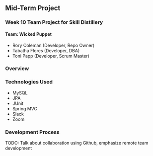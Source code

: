 ## Mid-Term Project

### Week 10 Team Project for Skill Distillery

#### Team: Wicked Puppet

* Rory Coleman (Developer, Repo Owner)
* Tabatha Flores (Developer, DBA)
* Toni Papp (Developer, Scrum Master)

### Overview

### Technologies Used
* MySQL
* JPA
* JUnit
* Spring MVC
* Slack
* Zoom

### Development Process

TODO: Talk about collaboration using Github, emphasize remote team development
